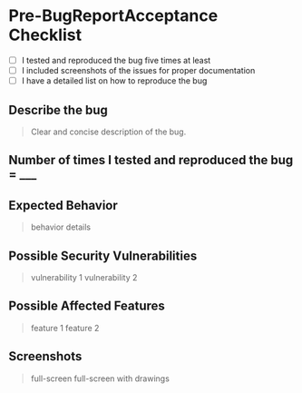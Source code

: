 # Pre-BugReportAcceptance Checklist

- [ ] I tested and reproduced the bug five times at least
- [ ] I included screenshots of the issues for proper documentation
- [ ] I have a detailed list on how to reproduce the bug

## Describe the bug

> Clear and concise description of the bug.

## Number of times I tested and reproduced the bug = ___


## Expected Behavior

> behavior details


## Possible Security Vulnerabilities

> vulnerability 1
> vulnerability 2


## Possible Affected Features

> feature 1
> feature 2


## Screenshots

> full-screen
> full-screen with drawings
